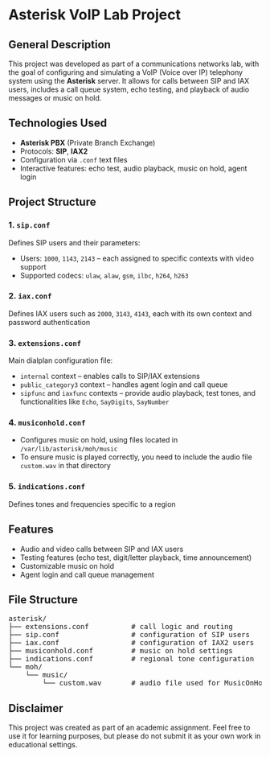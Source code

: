 # Asterisk VoIP Lab Project

## General Description

This project was developed as part of a communications networks lab, with the goal of configuring and simulating a VoIP (Voice over IP) telephony system using the **Asterisk** server. It allows for calls between SIP and IAX users, includes a call queue system, echo testing, and playback of audio messages or music on hold.

## Technologies Used

- **Asterisk PBX** (Private Branch Exchange)
- Protocols: **SIP**, **IAX2**
- Configuration via `.conf` text files
- Interactive features: echo test, audio playback, music on hold, agent login

## Project Structure

### 1. `sip.conf`
Defines SIP users and their parameters:
- Users: `1000`, `1143`, `2143` – each assigned to specific contexts with video support
- Supported codecs: `ulaw`, `alaw`, `gsm`, `ilbc`, `h264`, `h263`

### 2. `iax.conf`
Defines IAX users such as `2000`, `3143`, `4143`, each with its own context and password authentication

### 3. `extensions.conf`
Main dialplan configuration file:
- `internal` context – enables calls to SIP/IAX extensions
- `public_category3` context – handles agent login and call queue
- `sipfunc` and `iaxfunc` contexts – provide audio playback, test tones, and functionalities like `Echo`, `SayDigits`, `SayNumber`

### 4. `musiconhold.conf`
- Configures music on hold, using files located in `/var/lib/asterisk/moh/music`
- To ensure music is played correctly, you need to include the audio file `custom.wav` in that directory

### 5. `indications.conf`
Defines tones and frequencies specific to a region

## Features

- Audio and video calls between SIP and IAX users
- Testing features (echo test, digit/letter playback, time announcement)
- Customizable music on hold
- Agent login and call queue management

## File Structure

<pre>
asterisk/
├── extensions.conf          # call logic and routing
├── sip.conf                 # configuration of SIP users
├── iax.conf                 # configuration of IAX2 users
├── musiconhold.conf         # music on hold settings
├── indications.conf         # regional tone configuration
└── moh/
    └── music/
        └── custom.wav       # audio file used for MusicOnHold
</pre>

## Disclaimer

This project was created as part of an academic assignment. Feel free to use it for learning purposes, but please do not submit it as your own work in educational settings.
